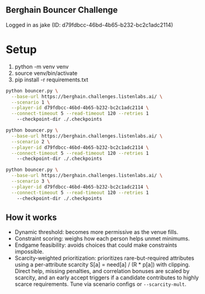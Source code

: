 ## Berghain Bouncer Challenge

Logged in as jake (ID: d79fdbcc-46bd-4b65-b232-bc2c1adc2114)

# Setup

1. python -m venv venv
2. source venv/bin/activate
3. pip install -r requirements.txt

```bash
python bouncer.py \
  --base-url https://berghain.challenges.listenlabs.ai/ \
  --scenario 1 \
  --player-id d79fdbcc-46bd-4b65-b232-bc2c1adc2114 \
  --connect-timeout 5 --read-timeout 120 --retries 1
    --checkpoint-dir ./.checkpoints
```

```bash
python bouncer.py \
  --base-url https://berghain.challenges.listenlabs.ai/ \
  --scenario 2 \
  --player-id d79fdbcc-46bd-4b65-b232-bc2c1adc2114 \
  --connect-timeout 5 --read-timeout 120 --retries 1
    --checkpoint-dir ./.checkpoints
```

```bash
python bouncer.py \
  --base-url https://berghain.challenges.listenlabs.ai/ \
  --scenario 3 \
  --player-id d79fdbcc-46bd-4b65-b232-bc2c1adc2114 \
  --connect-timeout 5 --read-timeout 120 --retries 1
    --checkpoint-dir ./.checkpoints
```

## How it works

- Dynamic threshold: becomes more permissive as the venue fills.
- Constraint scoring: weighs how each person helps unmet minimums.
- Endgame feasibility: avoids choices that could make constraints impossible.
- Scarcity-weighted prioritization: prioritizes rare-but-required attributes using a per-attribute scarcity S[a] = need[a] / (R \* p[a]) with clipping. Direct help, missing penalties, and correlation bonuses are scaled by scarcity, and an early accept triggers if a candidate contributes to highly scarce requirements. Tune via scenario configs or `--scarcity-mult`.
